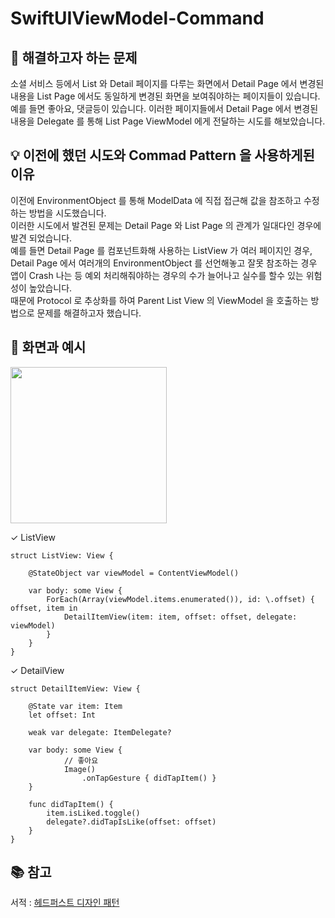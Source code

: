# SwiftUIViewModel-Command

## 🤔 해결하고자 하는 문제
소셜 서비스 등에서 List 와 Detail 페이지를 다루는 화면에서 Detail Page 에서 변경된 내용을 List Page 에서도 동일하게 변경된 화면을 보여줘야하는 페이지들이 있습니다.  
예를 들면 좋아요, 댓글등이 있습니다. 이러한 페이지들에서 Detail Page 에서 변경된 내용을 Delegate 를 통해 List Page ViewModel 에게 전달하는 시도를 해보았습니다.  

## 💡 이전에 했던 시도와 Commad Pattern 을 사용하게된 이유
이전에 EnvironmentObject 를 통해 ModelData 에 직접 접근해 값을 참조하고 수정하는 방법을 시도했습니다.  
이러한 시도에서 발견된 문제는 Detail Page 와 List Page 의 관계가 일대다인 경우에 발견 되었습니다.  
예를 들면 Detail Page 를 컴포넌트화해 사용하는 ListView 가 여러 페이지인 경우, Detail Page 에서 여러개의 EnvironmentObject 를 선언해놓고 
잘못 참조하는 경우 앱이 Crash 나는 등 예외 처리해줘야하는 경우의 수가 늘어나고 실수를 할수 있는 위험성이 높았습니다.  
때문에 Protocol 로 추상화를 하여 Parent List View 의 ViewModel 을 호출하는 방법으로 문제를 해결하고자 했습니다.

## 📱 화면과 예시
<img src="https://user-images.githubusercontent.com/85481204/234418319-6111c021-b488-4b69-8462-4e70987d020c.gif" width="250">

✓ ListView
```
struct ListView: View {

    @StateObject var viewModel = ContentViewModel()

    var body: some View {
        ForEach(Array(viewModel.items.enumerated()), id: \.offset) { offset, item in
            DetailItemView(item: item, offset: offset, delegate: viewModel)
        }
    }
}
```

✓ DetailView
```
struct DetailItemView: View {
    
    @State var item: Item
    let offset: Int
    
    weak var delegate: ItemDelegate?

    var body: some View {
            // 좋아요 
            Image()
                .onTapGesture { didTapItem() }
    }
    
    func didTapItem() {
        item.isLiked.toggle()
        delegate?.didTapIsLike(offset: offset)
    }
}
```

##  📚 참고
서적 : [헤드퍼스트 디자인 패턴](https://www.hanbit.co.kr/store/books/look.php?p_code=B6113501223)
